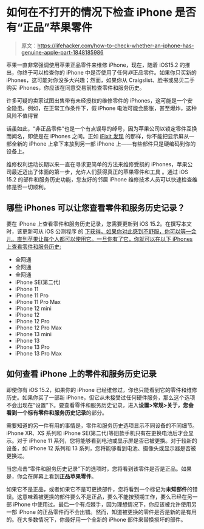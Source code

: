 # 如何在不打开的情况下检查 iPhone 是否有“正品”苹果零件

> 原文：<https://lifehacker.com/how-to-check-whether-an-iphone-has-genuine-apple-part-1848185986>

苹果一直非常强调使用苹果正品零件来维修 iPhone，现在，随着 iOS15.2 的推出，你终于可以检查你的 iPhone 中是否使用了任何*非*正品零件。如果你只买新的 iPhones，这可能对你没多大兴趣；然而，如果你从 Craigslist、脸书或易贝二手购买 iPhones，你应该在同意交易前检查零件和服务历史。



许多可疑的卖家试图出售带有未经授权的维修零件的 iPhones，这可能是一个安全隐患。例如，在正常工作条件下，假 iPhone 电池可能会膨胀，甚至爆炸，这种风险不值得冒

话虽如此，“非正品零件”也是一个有点误导的绰号，因为苹果公司以锁定零件互换而闻名，即使是在 iPhones 之间。正如 [iFixit 发现](https://www.ifixit.com/News/52924/the-parts-you-can-and-cant-swap-between-iphone-13-models) 的那样，你不能把显示屏从一部全新的 iPhone 上拿下来放到另一部 iPhone 上——有些部件只是硬编码到你的设备上。

维修权利运动长期以来一直在寻求更简单的方法来维修受损的 iPhones，苹果公司最近迈出了体面的第一步，允许人们获得真正的苹果零件和工具 。通过 iOS 15.2 的部件和服务历史功能，您友好的邻居 iPhone 维修技术人员可以快速检查维修是否一切顺利。

## 哪些 iPhones 可以让您查看零件和服务历史记录？

要在 iPhone 上查看零件和服务历史记录，您需要更新到 iOS 15.2。在撰写本文时，该更新可从 iOS 公测程序 的 [下获得。如果你对此感到不舒服，你可以等一会儿，直到苹果让每个人都可以使用它。一旦你有了它，你就可以在以下 iPhones 上查看零件和服务历史:](https://beta.apple.com/sp/betaprogram/)

*   全网通
*   全网通
*   全网通
*   iPhone SE(第二代)
*   iPhone 11
*   iPhone 11 Pro
*   iPhone 11 Pro Max
*   iPhone 12 mini
*   iPhone 12
*   iPhone 12 Pro
*   iPhone 12 Pro Max
*   iPhone 13 mini
*   iPhone 13
*   iPhone 13 Pro
*   iPhone 13 Pro Max

## 如何查看 iPhone 上的零件和服务历史记录

即使你有 iOS 15.2，如果你的 iPhone 已经维修过，你也只能看到它的零件和维修历史。如果你买了一部新 iPhone，但它从未接受过任何硬件服务，那么这个选项不会出现在“设置”下。要查看零件和服务历史记录，进入**设置>常规>关于，**您会看到一个标有**零件和服务历史记录**的部分。

需要知道的另一件有用的事情是，零件和服务历史选项显示不同设备的不同细节。iPhone XR、XS 系列和 iPhone SE(第二代)等旧款手机只有在更换电池后才会显示。对于 iPhone 11 系列，您将能够看到电池或显示屏是否已被更换。对于较新的设备，如 iPhone 12 系列和 13 系列，您将能够看到电池、摄像头或显示器是否被更换过。

当您点击“零件和服务历史记录”下的选项时，您将看到该零件是否是正品。如果是，你会在屏幕上看到**正品苹果零件**。

如果它不是正品，或者如果它不是可更换部件，您将看到一个标记为**未知部件**的错误。这意味着被更换的部件要么不是正品，要么不能按预期工作，要么已经在另一部 iPhone 中使用过。最后一个有点棘手，因为理想情况下，你应该被允许使用另一部 iPhone 的正品零件而不会出错。然而，知道被更换的零件是否是新的是有用的。在大多数情况下，你最好用一个全新的 iPhone 部件来替换损坏的部件。